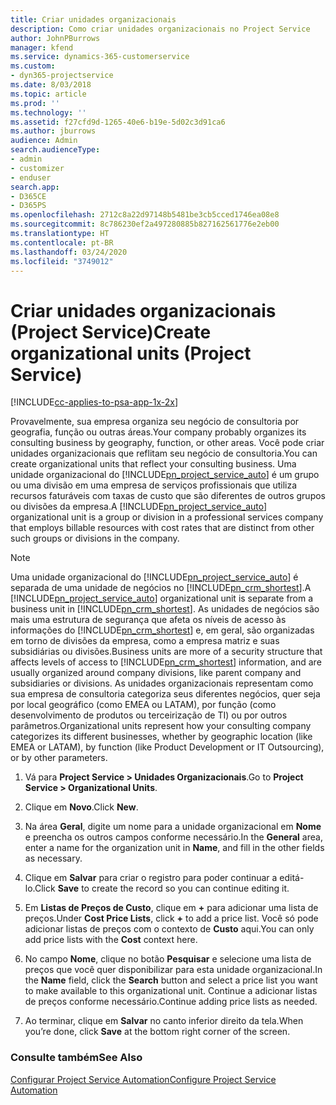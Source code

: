 ```yaml
---
title: Criar unidades organizacionais
description: Como criar unidades organizacionais no Project Service
author: JohnPBurrows
manager: kfend
ms.service: dynamics-365-customerservice
ms.custom:
- dyn365-projectservice
ms.date: 8/03/2018
ms.topic: article
ms.prod: ''
ms.technology: ''
ms.assetid: f27cfd9d-1265-40e6-b19e-5d02c3d91ca6
ms.author: jburrows
audience: Admin
search.audienceType:
- admin
- customizer
- enduser
search.app:
- D365CE
- D365PS
ms.openlocfilehash: 2712c8a22d97148b5481be3cb5cced1746ea08e8
ms.sourcegitcommit: 8c786230ef2a497280885b827162561776e2eb00
ms.translationtype: HT
ms.contentlocale: pt-BR
ms.lasthandoff: 03/24/2020
ms.locfileid: "3749012"
---
```

# <a name="create-organizational-units-project-service"></a><span data-ttu-id="f3497-103">Criar unidades organizacionais (Project Service)</span><span class="sxs-lookup"><span data-stu-id="f3497-103">Create organizational units (Project Service)</span></span>

[!INCLUDE[cc-applies-to-psa-app-1x-2x](../includes/cc-applies-to-psa-app-1x-2x.md)]

<span data-ttu-id="f3497-104">Provavelmente, sua empresa organiza seu negócio de consultoria por geografia, função ou outras áreas.</span><span class="sxs-lookup"><span data-stu-id="f3497-104">Your company probably organizes its consulting business by geography, function, or other areas.</span></span> <span data-ttu-id="f3497-105">Você pode criar unidades organizacionais que reflitam seu negócio de consultoria.</span><span class="sxs-lookup"><span data-stu-id="f3497-105">You can create organizational units that reflect your consulting business.</span></span> <span data-ttu-id="f3497-106">Uma unidade organizacional do [!INCLUDE[pn_project_service_auto](../includes/pn-project-service-auto.md)] é um grupo ou uma divisão em uma empresa de serviços profissionais que utiliza recursos faturáveis com taxas de custo que são diferentes de outros grupos ou divisões da empresa.</span><span class="sxs-lookup"><span data-stu-id="f3497-106">A [!INCLUDE[pn_project_service_auto](../includes/pn-project-service-auto.md)] organizational unit is a group or division in a professional services company that employs billable resources with cost rates that are distinct from other such groups or divisions in the company.</span></span>  
  
> [!NOTE]
>  <span data-ttu-id="f3497-107">Uma unidade organizacional do [!INCLUDE[pn_project_service_auto](../includes/pn-project-service-auto.md)] é separada de uma unidade de negócios no [!INCLUDE[pn_crm_shortest](../includes/pn-crm-shortest.md)].</span><span class="sxs-lookup"><span data-stu-id="f3497-107">A [!INCLUDE[pn_project_service_auto](../includes/pn-project-service-auto.md)] organizational unit is separate from a business unit in [!INCLUDE[pn_crm_shortest](../includes/pn-crm-shortest.md)].</span></span> <span data-ttu-id="f3497-108">As unidades de negócios são mais uma estrutura de segurança que afeta os níveis de acesso às informações do [!INCLUDE[pn_crm_shortest](../includes/pn-crm-shortest.md)] e, em geral, são organizadas em torno de divisões da empresa, como a empresa matriz e suas subsidiárias ou divisões.</span><span class="sxs-lookup"><span data-stu-id="f3497-108">Business units are more of a security structure that affects levels of access to [!INCLUDE[pn_crm_shortest](../includes/pn-crm-shortest.md)] information, and are usually organized around company divisions, like parent company and subsidiaries or divisions.</span></span> <span data-ttu-id="f3497-109">As unidades organizacionais representam como sua empresa de consultoria categoriza seus diferentes negócios, quer seja por local geográfico (como EMEA ou LATAM), por função (como desenvolvimento de produtos ou terceirização de TI) ou por outros parâmetros.</span><span class="sxs-lookup"><span data-stu-id="f3497-109">Organizational units represent how your consulting company categorizes its different businesses, whether by geographic location (like EMEA or LATAM), by function (like Product Development or IT Outsourcing), or by other parameters.</span></span>  
  
1.  <span data-ttu-id="f3497-110">Vá para **Project Service > Unidades Organizacionais**.</span><span class="sxs-lookup"><span data-stu-id="f3497-110">Go to **Project Service > Organizational Units**.</span></span>  
  
2.  <span data-ttu-id="f3497-111">Clique em **Novo**.</span><span class="sxs-lookup"><span data-stu-id="f3497-111">Click **New**.</span></span>  
  
3.  <span data-ttu-id="f3497-112">Na área **Geral**, digite um nome para a unidade organizacional em **Nome** e preencha os outros campos conforme necessário.</span><span class="sxs-lookup"><span data-stu-id="f3497-112">In the **General** area, enter a name for the organization unit in **Name**, and fill in the other fields as necessary.</span></span>  
  
4.  <span data-ttu-id="f3497-113">Clique em **Salvar** para criar o registro para poder continuar a editá-lo.</span><span class="sxs-lookup"><span data-stu-id="f3497-113">Click **Save** to create the record so you can continue editing it.</span></span>  
  
5.  <span data-ttu-id="f3497-114">Em **Listas de Preços de Custo**, clique em **+** para adicionar uma lista de preços.</span><span class="sxs-lookup"><span data-stu-id="f3497-114">Under **Cost Price Lists**, click **+** to add a price list.</span></span> <span data-ttu-id="f3497-115">Você só pode adicionar listas de preços com o contexto de **Custo** aqui.</span><span class="sxs-lookup"><span data-stu-id="f3497-115">You can only add price lists with the **Cost** context here.</span></span>  
  
6.  <span data-ttu-id="f3497-116">No campo **Nome**, clique no botão **Pesquisar** e selecione uma lista de preços que você quer disponibilizar para esta unidade organizacional.</span><span class="sxs-lookup"><span data-stu-id="f3497-116">In the **Name** field, click the **Search** button and select a price list you want to make available to this organizational unit.</span></span> <span data-ttu-id="f3497-117">Continue a adicionar listas de preços conforme necessário.</span><span class="sxs-lookup"><span data-stu-id="f3497-117">Continue adding price lists as needed.</span></span>  
  
7.  <span data-ttu-id="f3497-118">Ao terminar, clique em **Salvar** no canto inferior direito da tela.</span><span class="sxs-lookup"><span data-stu-id="f3497-118">When you’re done, click **Save** at the bottom right corner of the screen.</span></span>  
  
### <a name="see-also"></a><span data-ttu-id="f3497-119">Consulte também</span><span class="sxs-lookup"><span data-stu-id="f3497-119">See Also</span></span>  
 [<span data-ttu-id="f3497-120">Configurar Project Service Automation</span><span class="sxs-lookup"><span data-stu-id="f3497-120">Configure Project Service Automation</span></span>](../project-service/configure.md)
